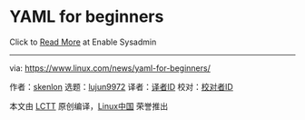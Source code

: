 [#]: collector: (lujun9972)
[#]: translator: ( )
[#]: reviewer: ( )
[#]: publisher: ( )
[#]: url: ( )
[#]: subject: (YAML for beginners)
[#]: via: (https://www.linux.com/news/yaml-for-beginners/)
[#]: author: (skenlon https://www.redhat.com/sysadmin/yaml-beginners)

YAML for beginners
======

Click to [Read More][1] at Enable Sysadmin

--------------------------------------------------------------------------------

via: https://www.linux.com/news/yaml-for-beginners/

作者：[skenlon][a]
选题：[lujun9972][b]
译者：[译者ID](https://github.com/译者ID)
校对：[校对者ID](https://github.com/校对者ID)

本文由 [LCTT](https://github.com/LCTT/TranslateProject) 原创编译，[Linux中国](https://linux.cn/) 荣誉推出

[a]: https://www.redhat.com/sysadmin/yaml-beginners
[b]: https://github.com/lujun9972
[1]: https://www.redhat.com/sysadmin/yaml-beginners
